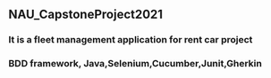 ## NAU_CapstoneProject2021
### It is a fleet management application for rent car project
### BDD framework, Java,Selenium,Cucumber,Junit,Gherkin
